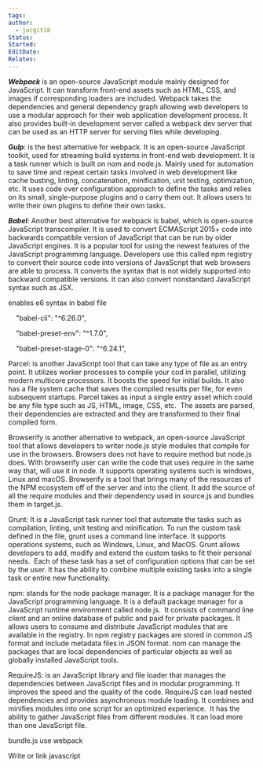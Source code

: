 ```yaml
---
tags: 
author:
  - jacgit18
Status: 
Started: 
EditDate: 
Relates:
---
```

***Webpack*** is an open-source JavaScript module mainly designed for JavaScript. It can transform front-end assets such as HTML, CSS, and images if corresponding loaders are included. Webpack takes the dependencies and general dependency graph allowing web developers to use a modular approach for their web application development process. It also provides built-in development server called a webpack dev server that can be used as an HTTP server for serving files while developing.

***Gulp***: is the best alternative for webpack. It is an open-source JavaScript toolkit, used for streaming build systems in front-end web development. It is a task runner which is built on nom and node.js. Mainly used for automation to save time and repeat certain tasks involved in web development like cache busting, linting, concatenation, minification, unit testing, optimization, etc. It uses code over configuration approach to define the tasks and relies on its small, single-purpose plugins and o carry them out. It allows users to write their own plugins to define their own tasks.

***Babel***: Another best alternative for webpack is babel, which is open-source JavaScript transcompiler. It is used to convert ECMAScript 2015+ code into backwards compatible version of JavaScript that can be run by older JavaScript engines. It is a popular tool for using the newest features of the JavaScript programming language. Developers use this called npm registry to convert their source code into versions of JavaScript that web browsers are able to process. It converts the syntax that is not widely supported into backward compatible versions. It can also convert nonstandard JavaScript syntax such as JSX.

enables e6 syntax in babel file

    "babel-cli": "^6.26.0",

    "babel-preset-env": "^1.7.0",

    "babel-preset-stage-0": "^6.24.1",

Parcel: is another JavaScript tool that can take any type of file as an entry point. It utilizes worker processes to compile your cod in parallel, utilizing modern multicore processors. It boosts the speed for initial builds. It also has a file system cache that saves the compiled results per file, for even subsequent startups. Parcel takes as input a single entry asset which could be any file type such as JS, HTML, image, CSS, etc.  The assets are parsed, their dependencies are extracted and they are transformed to their final compiled form.

Browserify is another alternative to webpack, an open-source JavaScript tool that allows developers to writer node.js style modules that compile for use in the browsers. Browsers does not have to require method but node.js does. With browserify user can write the code that uses require in the same way that, will use it in node. It supports operating systems such is windows, Linux and macOS. Browserify is a tool that brings many of the resources of the NPM ecosystem off of the server and into the client. It add the source of all the require modules and their dependency used in source.js and bundles them in target.js.

Grunt: It is a JavaScript task runner tool that automate the tasks such as compilation, linting, unit testing and minification. To run the custom task defined in the file, grunt uses a command line interface. It supports operations systems, such as Windows, Linux, and MacOS. Grunt allows developers to add, modify and extend the custom tasks to fit their personal needs.  Each of these task has a set of configuration options that can be set by the user. It has the ability to combine multiple existing tasks into a single task or entire new functionality.

npm: stands for the node package manager. It is a package manager for the JavaScript programming language. It is a default package manager for a JavaScript runtime environment called node.js.  It consists of command line client and an online database of public and paid for private packages. It allows users to consume and distribute JavaScript modules that are available in the registry. In npm registry packages are stored in common JS format and include metadata files in JSON format. nom can manage the packages that are local dependencies of particular objects as well as globally installed JavaScript tools.

RequireJS: is an JavaScript library and file loader that manages the dependencies between JavaScript files and in modular programming. It improves the speed and the quality of the code. RequireJS can load nested dependencies and provides asynchronous module loading. It combines and minifies modules into one script for an optimized experience.  It has the ability to gather JavaScript files from different modules. It can load more than one JavaScript file.


bundle.js use webpack 

Write or link javascript <script> tag at bottom of code before   </body> tag makes pg run better